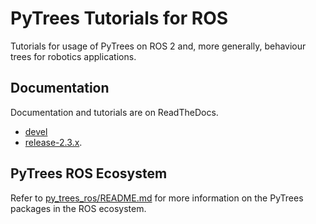 # PyTrees Tutorials for ROS

Tutorials for usage of PyTrees on ROS 2 and, more generally, behaviour trees for
robotics applications.

## Documentation

Documentation and tutorials are on ReadTheDocs.

* [devel](https://py-trees-ros-tutorials.readthedocs.io/en/devel/)
* [release-2.3.x](https://py-trees-ros-tutorials.readthedocs.io/en/release-2.3.x/).

## PyTrees ROS Ecosystem

Refer to [py_trees_ros/README.md](https://github.com/splintered-reality/py_trees_ros/blob/devel/README.md) for more information on the PyTrees packages in the ROS ecosystem.
